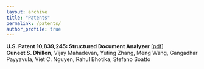 ```yaml
---
layout: archive
title: "Patents"
permalink: /patents/
author_profile: true
---
```



**U.S. Patent 10,839,245: Structured Document Analyzer** [[pdf](https://image-ppubs.uspto.gov/dirsearch-public/print/downloadPdf/10839245)]<br/>
**Guneet S. Dhillon**, Vijay Mahadevan, Yuting Zhang, Meng Wang, Gangadhar Payyavula, Viet C. Nguyen, Rahul Bhotika, Stefano Soatto
